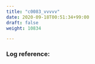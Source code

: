 ```yaml
---
title: "c0083_vvvvv"
date: 2020-09-18T00:51:34+99:00
draft: false
weight: 10834

---
```


### Log reference: <no value>

```
